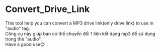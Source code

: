 # Convert_Drive_Link
This tool help you can convert a MP3 drive link(only drive link) to use in "audio" tag.                       
Công cụ này giúp bạn có thể chuyển đổi 1 liên kết dạng mp3 để sử dụng trong thẻ "audio".                                              
Have a good use😊
